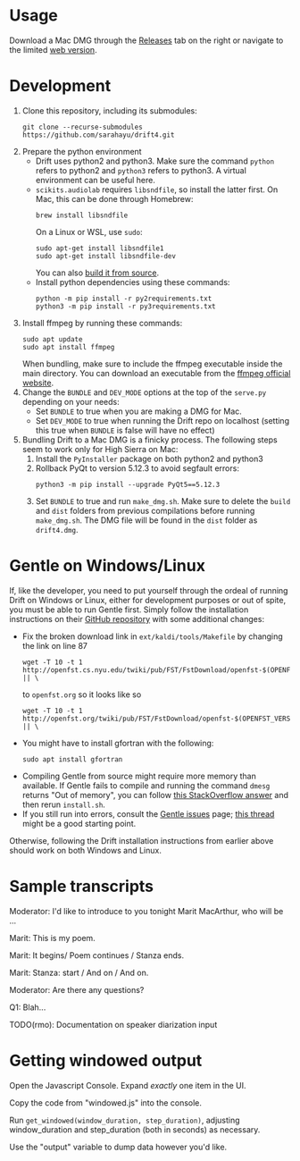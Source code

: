 # Usage

Download a Mac DMG through the [Releases](https://github.com/sarahayu/drift4/releases) tab on the right or navigate to the limited [web version](http://drift4.spokenweb.ca/).

# Development

1. Clone this repository, including its submodules:
    ```shell
    git clone --recurse-submodules https://github.com/sarahayu/drift4.git
2. Prepare the python environment
    * Drift uses python2 and python3. Make sure the command `python` refers to python2 and `python3` refers to python3. A virtual environment can be useful here.
    * `scikits.audiolab` requires `libsndfile`, so install the latter first. On Mac, this can be done through Homebrew:
      ```shell
      brew install libsndfile
      ```
      On a Linux or WSL, use `sudo`:
      ```shell
      sudo apt-get install libsndfile1
      sudo apt-get install libsndfile-dev
      ```
      You can also [build it from source](https://stackoverflow.com/a/13999827).
    * Install python dependencies using these commands:
      ```shell
      python -m pip install -r py2requirements.txt
      python3 -m pip install -r py3requirements.txt
      ```
3. Install ffmpeg by running these commands:
    ```shell
    sudo apt update
    sudo apt install ffmpeg
    ```
    When bundling, make sure to include the ffmpeg executable inside the main directory. You can download an executable from the [ffmpeg official website](https://www.ffmpeg.org/download.html).
4. Change the `BUNDLE` and `DEV_MODE` options at the top of the `serve.py` depending on your needs:
    * Set `BUNDLE` to true when you are making a DMG for Mac. 
    * Set `DEV_MODE` to true when running the Drift repo on localhost (setting this true when `BUNDLE` is false will have no effect)
5. Bundling Drift to a Mac DMG is a finicky process. The following steps seem to work only for High Sierra on Mac:
    1. Install the `PyInstaller` package on both python2 and python3
    2. Rollback PyQt to version 5.12.3 to avoid segfault errors:
        ```shell
        python3 -m pip install --upgrade PyQt5==5.12.3
        ```
    3. Set `BUNDLE` to true and run `make_dmg.sh`. Make sure to delete the `build` and `dist` folders from previous compilations before running `make_dmg.sh`. The DMG file will be found in the `dist` folder as `drift4.dmg`.

# Gentle on Windows/Linux

If, like the developer, you need to put yourself through the ordeal of running Drift on Windows or Linux, either for development purposes or out of spite, you must be able to run Gentle first. Simply follow the installation instructions on their [GitHub repository](https://github.com/lowerquality/gentle) with some additional changes:
* Fix the broken download link in `ext/kaldi/tools/Makefile` by changing the link on line 87
    ```shell
    wget -T 10 -t 1 http://openfst.cs.nyu.edu/twiki/pub/FST/FstDownload/openfst-$(OPENFST_VERSION).tar.gz || \
    ```
    to `openfst.org` so it looks like so
    ```shell
    wget -T 10 -t 1 http://openfst.org/twiki/pub/FST/FstDownload/openfst-$(OPENFST_VERSION).tar.gz || \
    ```
* You might have to install gfortran with the following:
    ```shell
    sudo apt install gfortran
    ```
* Compiling Gentle from source might require more memory than available. If Gentle fails to compile and running the command `dmesg` returns "Out of memory", you can follow [this StackOverflow answer](https://stackoverflow.com/a/47374605) and then rerun `install.sh`.
* If you still run into errors, consult the [Gentle issues](https://github.com/lowerquality/gentle/issues) page; [this thread](https://github.com/lowerquality/gentle/issues/194) might be a good starting point.

Otherwise, following the Drift installation instructions from earlier above should work on both Windows and Linux.

# Sample transcripts

Moderator: I'd like to introduce to you tonight Marit MacArthur, who will be ...

Marit: This is my poem.

Marit: It begins/
  Poem continues /
  Stanza ends.

Marit: Stanza: start /
  And on /
  And on.

Moderator: Are there any questions?

Q1: Blah...

TODO(rmo): Documentation on speaker diarization input

# Getting windowed output

Open the Javascript Console.
Expand _exactly_ one item in the UI.

Copy the code from "windowed.js" into the console.

Run `get_windowed(window_duration, step_duration)`, adjusting
window_duration and step_duration (both in seconds) as necessary.

Use the "output" variable to dump data however you'd like.